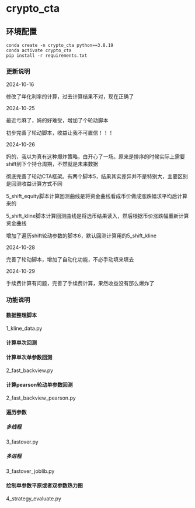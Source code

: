 # crypto_cta

## 环境配置
```
conda create -n crypto_cta python==3.8.19
conda activate crypto_cta
pip install -r requirements.txt
```

### 更新说明
2024-10-16

修改了年化利率的计算，过去计算结果不对，现在正确了

2024-10-25

最近亏麻了，妈的好难受，增加了个轮动脚本

初步完善了轮动脚本，收益让我不可置信！！！

2024-10-26

妈的，我以为真有这种爆炸策略，白开心了一场。原来是排序的时候实际上需要shift到下个持仓周期，不然就是未来数据

彻底完善了轮动CTA框架。有两个脚本5，结果其实差异并不是特别大，主要区别是回测收益计算方式不同

5_shift_equity脚本计算回测曲线是将资金曲线看成币价做成涨跌幅求平均后计算来的

5_shift_kline脚本计算回测曲线是将选币结果读入，然后根据币价涨跌幅重新计算资金曲线

增加了遍历shift轮动参数的脚本6，默认回测计算用的5_shift_kline

2024-10-28

完善了轮动脚本，增加了自动化功能，不必手动填来填去

2024-10-29

手续费计算有问题，完善了手续费计算，果然收益没有那么爆炸了


### 功能说明

#### 数据整理脚本
1_kline_data.py

#### 计算单次回测

#### 计算单次单参数回测
2_fast_backview.py
#### 计算pearson轮动单参数回测
2_fast_backview_pearson.py

#### 遍历参数
##### 多线程
3_fastover.py
##### 多进程
3_fastover_joblib.py

#### 绘制单参数平原或者双参数热力图
4_strategy_evaluate.py